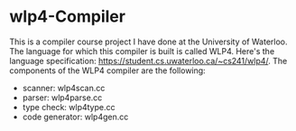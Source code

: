 # wlp4-Compiler
This is a compiler course project I have done at the University of Waterloo. The language for which this compiler is built is called WLP4.
Here's the language specification: https://student.cs.uwaterloo.ca/~cs241/wlp4/.
The components of the WLP4 compiler are the following:
* scanner: wlp4scan.cc
* parser: wlp4parse.cc
* type check: wlp4type.cc
* code generator: wlp4gen.cc
